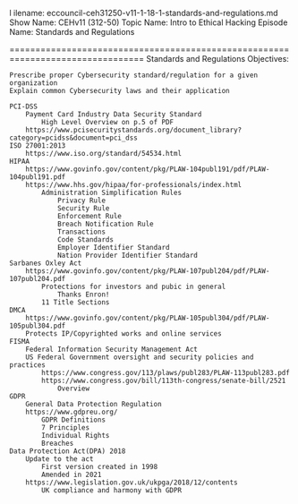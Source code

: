 l    ilename: eccouncil-ceh31250-v11-1-18-1-standards-and-regulations.md
    Show Name: CEHv11 (312-50)
    Topic Name: Intro to Ethical Hacking
    Episode Name: Standards and Regulations

================================================================================
Standards and Regulations
Objectives:

    Prescribe proper Cybersecurity standard/regulation for a given organization
    Explain common Cybersecurity laws and their application

    PCI-DSS
        Payment Card Industry Data Security Standard
            High Level Overview on p.5 of PDF
        https://www.pcisecuritystandards.org/document_library?category=pcidss&document=pci_dss
    ISO 27001:2013
        https://www.iso.org/standard/54534.html
    HIPAA
        https://www.govinfo.gov/content/pkg/PLAW-104publ191/pdf/PLAW-104publ191.pdf
        https://www.hhs.gov/hipaa/for-professionals/index.html
            Administration Simplification Rules
                Privacy Rule
                Security Rule
                Enforcement Rule
                Breach Notification Rule
                Transactions
                Code Standards
                Employer Identifier Standard
                Nation Provider Identifier Standard
    Sarbanes Oxley Act
        https://www.govinfo.gov/content/pkg/PLAW-107publ204/pdf/PLAW-107publ204.pdf
            Protections for investors and pubic in general
                Thanks Enron!
            11 Title Sections
    DMCA
        https://www.govinfo.gov/content/pkg/PLAW-105publ304/pdf/PLAW-105publ304.pdf
        Protects IP/Copyrighted works and online services
    FISMA
        Federal Information Security Management Act
        US Federal Government oversight and security policies and practices
            https://www.congress.gov/113/plaws/publ283/PLAW-113publ283.pdf
            https://www.congress.gov/bill/113th-congress/senate-bill/2521
                Overview
    GDPR
        General Data Protection Regulation
        https://www.gdpreu.org/
            GDPR Definitions
            7 Principles
            Individual Rights
            Breaches
    Data Protection Act(DPA) 2018
        Update to the act
            First version created in 1998
            Amended in 2021
        https://www.legislation.gov.uk/ukpga/2018/12/contents
            UK compliance and harmony with GDPR
